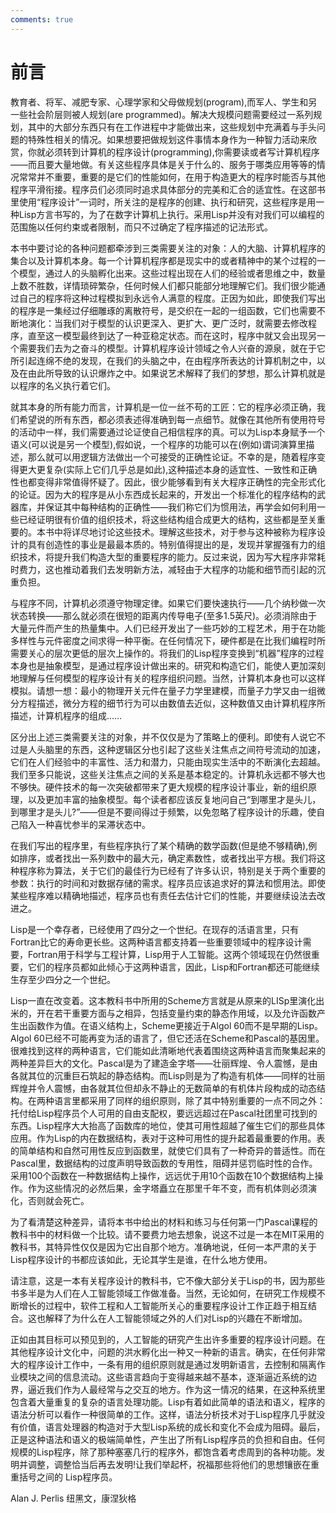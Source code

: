 ```yaml
---
comments: true
---
```


# 前言

教育者、将军、减肥专家、心理学家和父母做规划(program),而军人、学生和另一些社会阶层则被人规划(are programmed)。解决大规模问题需要经过一系列规划，其中的大部分东西只有在工作进程中才能做出来，这些规划中充满着与手头问题的特殊性相关的情况。如果想要把做规划这件事情本身作为一种智力活动来欣赏，你就必须转到计算机的程序设计(programming),你需要读或者写计算机程序——而且要大量地做。有关这些程序具体是关于什么的、服务于哪类应用等等的情况常常并不重要，重要的是它们的性能如何，在用于构造更大的程序时能否与其他程序平滑衔接。程序员们必须同时追求具体部分的完美和汇合的适宜性。在这部书里使用“程序设计”一词时，所关注的是程序的创建、执行和研究，这些程序是用一种Lisp方言书写的，为了在数字计算机上执行。采用Lisp并没有对我们可以编程的范围施以任何约束或者限制，而只不过确定了程序描述的记法形式。

本书中要讨论的各种问题都牵涉到三类需要关注的对象：人的大脑、计算机程序的集合以及计算机本身。每一个计算机程序都是现实中的或者精神中的某个过程的一个模型，通过人的头脑孵化出来。这些过程出现在人们的经验或者思维之中，数量上数不胜数，详情琐碎繁杂，任何时候人们都只能部分地理解它们。我们很少能通过自己的程序将这种过程模拟到永远令人满意的程度。正因为如此，即使我们写出的程序是一集经过仔细雕琢的离散符号，是交织在一起的一组函数，它们也需要不断地演化：当我们对于模型的认识更深入、更扩大、更广泛时，就需要去修改程序，直至这一模型最终到达了一种亚稳定状态。而在这时，程序中就又会出现另一个需要我们去为之奋斗的模型。计算机程序设计领域之令人兴奋的源泉，就在于它所引起连绵不绝的发现，在我们的头脑之中，在由程序所表达的计算机制之中，以及在由此所导致的认识爆炸之中。如果说艺术解释了我们的梦想，那么计算机就是以程序的名义执行着它们。

就其本身的所有能力而言，计算机是一位一丝不苟的工匠：它的程序必须正确，我们希望说的所有东西，都必须表述得准确到每一点细节。就像在其他所有使用符号的活动中一样，我们需要通过论证使自己相信程序的真。可以为Lisp本身赋予一个语义(可以说是另一个模型),假如说，一个程序的功能可以在(例如)谓词演算里描述，那么就可以用逻辑方法做出一个可接受的正确性论证。不幸的是，随着程序变得更大更复杂(实际上它们几乎总是如此),这种描述本身的适宜性、一致性和正确性也都变得非常值得怀疑了。因此，很少能够看到有关大程序正确性的完全形式化的论证。因为大的程序是从小东西成长起来的，开发出一个标准化的程序结构的武器库，并保证其中每种结构的正确性——我们称它们为惯用法，再学会如何利用一些已经证明很有价值的组织技术，将这些结构组合成更大的结构，这些都是至关重要的。本书中将详尽地讨论这些技术。理解这些技术，对于参与这种被称为程序设计的具有创造性的事业是最最本质的。特别值得提出的是，发现并掌握强有力的组织技术，将提升我们构造大型的重要程序的能力。反过来说，因为写大程序非常耗时费力，这也推动着我们去发明新方法，减轻由于大程序的功能和细节而引起的沉重负担。

与程序不同，计算机必须遵守物理定律。如果它们要快速执行——几个纳秒做一次状态转换——那么就必须在很短的距离内传导电子(至多1.5英尺)。必须消除由于大量元件而产生的热量集中。人们已经开发出了一些巧妙的工程艺术，用于在功能多样性与元件密度之间求得一种平衡。在任何情况下，硬件都是在比我们编程时所需要关心的层次更低的层次上操作的。将我们的Lisp程序变换到“机器”程序的过程本身也是抽象模型，是通过程序设计做出来的。研究和构造它们，能使人更加深刻地理解与任何模型的程序设计有关的程序组织问题。当然，计算机本身也可以这样模拟。请想一想：最小的物理开关元件在量子力学里建模，而量子力学又由一组微分方程描述，微分方程的细节行为可以由数值去近似，这种数值又由计算机程序所描述，计算机程序的组成……

区分出上述三类需要关注的对象，并不仅仅是为了策略上的便利。即使有人说它不过是人头脑里的东西，这种逻辑区分也引起了这些关注焦点之间符号流动的加速，它们在人们经验中的丰富性、活力和潜力，只能由现实生活中的不断演化去超越。我们至多只能说，这些关注焦点之间的关系是基本稳定的。计算机永远都不够大也不够快。硬件技术的每一次突破都带来了更大规模的程序设计事业，新的组织原理，以及更加丰富的抽象模型。每个读者都应该反复地问自己“到哪里才是头儿，到哪里才是头儿?”——但是不要间得过于频繁，以免忽略了程序设计的乐趣，使自己陷入一种喜忧参半的呆滞状态中。

在我们写出的程序里，有些程序执行了某个精确的数学函数(但是绝不够精确),例如排序，或者找出一系列数中的最大元，确定素数性，或者找出平方根。我们将这种程序称为算法，关于它们的最佳行为已经有了许多认识，特别是关于两个重要的参数：执行的时间和对数据存储的需求。程序员应该追求好的算法和惯用法。即使某些程序难以精确地描述，程序员也有责任去估计它们的性能，并要继续设法去改进之。

Lisp是一个幸存者，已经使用了四分之一个世纪。在现存的活语言里，只有Fortran比它的寿命更长些。这两种语言都支持着一些重要领域中的程序设计需要，Fortran用于科学与工程计算，Lisp用于人工智能。这两个领域现在仍然很重要，它们的程序员都如此倾心于这两种语言，因此，Lisp和Fortran都还可能继续生存至少四分之一个世纪。

Lisp一直在改变着。这本教科书中所用的Scheme方言就是从原来的LISp里演化出米的，开在若干重要方面与之相异，包括变量约束的静态作用域，以及允许函数产生出函数作为值。在语义结构上，Scheme更接近于Algol 60而不是早期的Lisp。Algol 60已经不可能再变为活的语言了，但它还活在Scheme和Pascal的基因里。很难找到这样的两种语言，它们能如此清晰地代表着围绕这两种语言而聚集起来的两种差异巨大的文化。Pascal是为了建造金字塔——壮丽辉煌、令人震憾，是由各就其位的沉重巨石筑起的静态结构。而Lisp则是为了构造有机体——同样的壮丽辉煌并令人震憾，由各就其位但却永不静止的无数简单的有机体片段构成的动态结构。在两种语言里都采用了同样的组织原则，除了其中特别重要的一点不同之外：托付给Lisp程序员个人可用的自由支配权，要远远超过在Pascal社团里可找到的东西。Lisp程序大大抬高了函数库的地位，使其可用性超越了催生它们的那些具体应用。作为Lisp的内在数据结构，表对于这种可用性的提升起着最重要的作用。表的简单结构和自然可用性反应到函数里，就使它们具有了一种奇异的普适性。而在Pascal里，数据结构的过度声明导致函数的专用性，阻碍并惩罚临时性的合作。采用100个函数在一种数据结构上操作，远远优于用10个函数在10个数据结构上操作。作为这些情况的必然后果，金字塔矗立在那里千年不变，而有机体则必须演化，否则就会死亡。

为了看清楚这种差异，请将本书中给出的材料和练习与任何第一门Pascal课程的教科书中的材料做一个比较。请不要费力地去想象，说这不过是一本在MIT采用的教科书，其特异性仅仅是因为它出自那个地方。准确地说，任何一本严肃的关于Lisp程序设计的书都应该如此，无论其学生是谁，在什么地方使用。

请注意，这是一本有关程序设计的教科书，它不像大部分关于Lisp的书，因为那些书多半是为人们在人工智能领域工作做准备。当然，无论如何，在研究工作规模不断增长的过程中，软件工程和人工智能所关心的重要程序设计工作正趋于相互结合。这也解释了为什么在人工智能领域之外的人们对Lisp的兴趣在不断增加。

正如由其目标可以预见到的，人工智能的研究产生出许多重要的程序设计问题。在其他程序设计文化中，问题的洪水孵化出一种又一种新的语言。确实，在任何非常大的程序设计工作中，一条有用的组织原则就是通过发明新语言，去控制和隔离作业模块之间的信息流动。这些语言趋向于变得越来越不基本，逐渐逼近系统的边界，逼近我们作为人最经常与之交互的地方。作为这一情况的结果，在这种系统里包含着大量重复的复杂的语言处理功能。Lisp有着如此简单的语法和语义，程序的语法分析可以看作一种很简单的工作。这样，语法分析技术对于Lisp程序几乎就没有价值，语言处理器的构造对于大型Lisp系统的成长和变化不会成为阻碍。最后，正是这种语法和语义的极端简单性，产生出了所有Lisp程序员的负担和自由。任何规模的Lisp程序，除了那种塞塞几行的程序外，都饱含着考虑周到的各种功能。发明并调整，调整恰当后再去发明!让我们举起杯，祝福那些将他们的思想镶嵌在重重括号之间的
Lisp程序员。

Alan J. Perlis
纽黑文，康涅狄格
